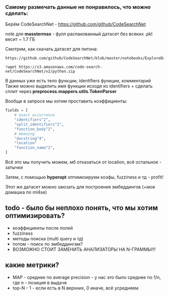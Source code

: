 ### Самому размечать данные не понравилось, что можно сделать:
Берём CodeSearchNet - https://github.com/github/CodeSearchNet

note для **masstermax** - фулл распакованный датасет без всяких .pkl весит ~ 1.7 ГБ

Смотрим, как скачать датасет для питона:
```shell
https://github.com/github/CodeSearchNet/blob/master/notebooks/ExploreData.ipynb
```

```shell
!wget https://s3.amazonaws.com/code-search-net/CodeSearchNet/v2/python.zip
```


В данных уже есть тело функции, identifiers функции, комментарий 
Также можно выделить имя функции исходя из identifiers + сделать сплит через **preprocess.mappers.utils.TokenParser**

Вообще в запросе мы хотим проставить коэффициенты:

```python
fields = [
    # exact occurrence
    "identifiers^2",
    "split_identifiers^2",
    "function_body^2",
    # meaning
    "docstring^4",
    "location"
    "function_name^2",
]
```

Всё это мы получить можем, мб отказаться от location, всё остальное - затычки

Затем, с помощью **hyperopt** оптимизируем коэфы, fuzziness и тд - profit!

Этот же датасет можно заюзать для построения эмбеддингов (+моя домашка по ml4se)


## todo - было бы неплохо понять, что мы хотим оптимизировать?
- коэффициенты после полей
- fuzziness 
- методы поиска (multi query и тд)
- потом - поиск по эмбеддингам?
- ВОЗМОЖНО СТОИТ ЗАМЕНИТЬ АНАЛИЗАТОРЫ НА N-ГРАММЫ!!!

## какие метрики?
- MAP - среднее по average precision - у нас это было среднее по 1/n, где n - позиция в выдаче
- top-N - 1 - если есть в N верхних, 0 иначе, всё усредняем
